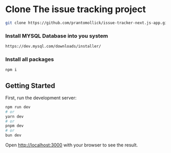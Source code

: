 # Clone The issue tracking project

```bash
git clone https://github.com/prantomollick/issue-tracker-next.js-app.git
```

### Install MYSQL Database into you system

```bash
https://dev.mysql.com/downloads/installer/
```

### Install all packages

```bash
npm i
```

## Getting Started

First, run the development server:

```bash
npm run dev
# or
yarn dev
# or
pnpm dev
# or
bun dev
```

Open [http://localhost:3000](http://localhost:3000) with your browser to see the result.
